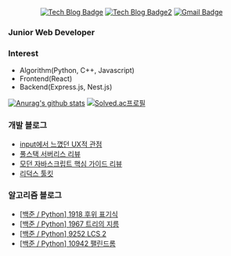 

<div align=center>
  

[![Tech Blog Badge](http://img.shields.io/badge/-Kyun2da%20blog-blueviolet?style=flat-square&logo=Gatsby&link=https://kyun2da.dev/)](https://kyun2da.dev/)
[![Tech Blog Badge2](http://img.shields.io/badge/-Algorithm%20blog-blue?style=flat-square&logo=Jekyll&link=https://kyun2da.github.io/)](https://kyun2da.github.io/) 
[![Gmail Badge](https://img.shields.io/badge/-Gmail-d14836?style=flat-square&logo=Gmail&logoColor=white&link=mailto:kyun2da@gmail.com)](mailto:kyun2dot@gmail.com)

</div>

### Junior Web Developer

### Interest
- Algorithm(Python, C++, Javascript)
- Frontend(React)
- Backend(Express.js, Nest.js)

<div>
  
[![Anurag's github stats](https://github-readme-stats.vercel.app/api?username=Kyun2da&theme=radical&show_icons=true)](https://github.com/anuraghazra/github-readme-stats)
[![Solved.ac프로필](http://mazassumnida.wtf/api/v2/generate_badge?boj=kyun2da)](https://solved.ac/kyun2da)
</div>

### 개발 블로그
<!-- BLOG-POST-LIST:START -->
- [input에서 느꼈던 UX적 관점](https://kyun2da.dev/FE/input에서-느꼈던-ux적-관점/)
- [풀스택 서버리스 리뷰](https://kyun2da.dev/책리뷰/풀스택-서버리스-리뷰/)
- [모던 자바스크립트 핵심 가이드 리뷰](https://kyun2da.dev/책리뷰/모던-자바스크립트-핵심-가이드-리뷰/)
- [리덕스 툴킷](https://kyun2da.dev/라이브러리/리덕스-툴킷/)
<!-- BLOG-POST-LIST:END -->

### 알고리즘 블로그
<!-- BLOG:START -->
- [[백준 / Python] 1918 후위 표기식](https://Kyun2da.github.io/2021/05/13/postfix_notation/)
- [[백준 / Python] 1967 트리의 지름](https://Kyun2da.github.io/2021/05/04/tree's_diameter/)
- [[백준 / Python] 9252 LCS 2](https://Kyun2da.github.io/2021/05/03/lcs2/)
- [[백준 / Python] 10942 팰린드롬](https://Kyun2da.github.io/2021/04/30/palindrome/)
<!-- BLOG:END -->
